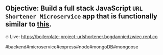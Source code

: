 ## Objective: Build a full stack JavaScript `URL Shortener Microservice` app that is functionally similar to [this](https://url-shortener-microservice.freecodecamp.rocks/).

🔥 Live: https://boilerplate-project-urlshortener.bogdanniedzwiec.repl.co

#backend#microservice#express#node#mongoDB#mongoose
